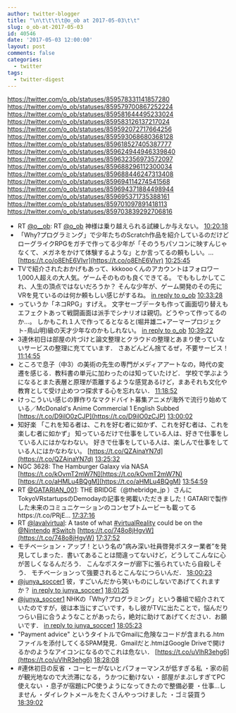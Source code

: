 ```yaml
---
author: twitter-blogger
title: "\n\t\t\t\t@o_ob at 2017-05-03\t\t"
slug: o_ob-at-2017-05-03
id: 40546
date: '2017-05-03 12:00:00'
layout: post
comments: false
categories:
  - twitter
tags:
  - twitter-digest
---
```


https://twitter.com/o_ob/statuses/859578331141857280 https://twitter.com/o_ob/statuses/859579700867252224 https://twitter.com/o_ob/statuses/859581644495233024 https://twitter.com/o_ob/statuses/859583126137217024 https://twitter.com/o_ob/statuses/859592072717664256 https://twitter.com/o_ob/statuses/859593068680368128 https://twitter.com/o_ob/statuses/859618527405387777 https://twitter.com/o_ob/statuses/859624944946339840 https://twitter.com/o_ob/statuses/859632356973572097 https://twitter.com/o_ob/statuses/859688296112300034 https://twitter.com/o_ob/statuses/859688446247313408 https://twitter.com/o_ob/statuses/859694114274541568 https://twitter.com/o_ob/statuses/859694371884498944 https://twitter.com/o_ob/statuses/859695371735388161 https://twitter.com/o_ob/statuses/859701097891418113 https://twitter.com/o_ob/statuses/859703839292706816  

*   RT [@o__ob](https://twitter.com/o__ob): RT [@o_ob](https://twitter.com/o_ob) 神様は乗り越えられる試練しか与えない。 [10:20:18](https://twitter.com/o_ob/statuses/859578331141857280)
*   「Why?プログラミング」で少年たちのScratch作品を紹介しているのだけどローグライクRPGをガチで作ってる少年が「そのうちパソコンに映すんじゃなくて、メガネをかけて体験するような」とか言ってるの頼もしい。… [https://t.co/o8EhE6VIvr](https://t.co/o8EhE6VIvr) [10:25:45](https://twitter.com/o_ob/statuses/859579700867252224)
*   TVで紹介されたおかげもあって、kkkoooくんのアカウントはフォロワー1,000人超えの大人気。ゲームそのものも良くできてる。 でももしかしてこれ、人生の頂点ではないだろうか？ そんな少年が、ゲーム開発のその先にVRを見ているのは何か頼もしい感じがするね。 [in reply to o_ob](https://twitter.com/o_ob/statuses/859579700867252224) [10:33:28](https://twitter.com/o_ob/statuses/859581644495233024)
*   っていうか「ネコRPG」すげえ。 文字セーブデータも作って画面切り替えもエフェクトあって戦闘画面は派手でシナリオは親切。どうやって作ってるのか...。 しかもこれ１人で作ってるとなると(堀井雄二+アーマープロジェクト-鳥山明)級の天才少年なのかもしれない。 [in reply to o_ob](https://twitter.com/o_ob/statuses/859581644495233024) [10:39:22](https://twitter.com/o_ob/statuses/859583126137217024)
*   3連休初日は部屋の片づけと論文整理とクラウドの整理とあまり使っていないサービスの整理に充てています． さあどんどん捨てるぜ，不要サービス！ [11:14:55](https://twitter.com/o_ob/statuses/859592072717664256)
*   ところで息子（中3）の美術の先生の専門がメディアアートなの，時代の変遷を感じる．教科書の単元に加わったのは知っていたけど． 学校で学ぶようになるとまた表層と原理が乖離するような感覚あるけど，まあそれも文化や教育として受け止めつつ探求する心を忘れない． [11:18:52](https://twitter.com/o_ob/statuses/859593068680368128)
*   けっこういい感じの罪作りなマクドバイト募集アニメが海外で流行り始めている／McDonald's Anime Commercial 1 English Subbed [https://t.co/D9ilO0zCJP](https://t.co/D9ilO0zCJP) [13:00:02](https://twitter.com/o_ob/statuses/859618527405387777)
*   知好楽 「これを知る者は、これを好む者に如かず、これを好む者は、これを楽しむ者に如かず」 知っているだけで仕事をしている人は、好きで仕事をしている人にはかなわない。 好きで仕事をしている人は、楽しんで仕事をしている人にはかなわない。 [https://t.co/QZAinaYN7d](https://t.co/QZAinaYN7d) [13:25:32](https://twitter.com/o_ob/statuses/859624944946339840)
*   NGC 3628: The Hamburger Galaxy via NASA [https://t.co/kOvmT2mW7N](https://t.co/kOvmT2mW7N) [https://t.co/aHMLu4BQgM](https://t.co/aHMLu4BQgM) [13:54:59](https://twitter.com/o_ob/statuses/859632356973572097)
*   RT [@GATARIAN_001](https://twitter.com/GATARIAN_001): THE BRIDGE（@thebridge_jp ）さんにTokyoVRstartupsのDemodayの記事を掲載いただきました！GATARIで製作した未来のコミュニケーションのコンセプトムービーも載ってるhttps://t.co/PRjE… [17:37:16](https://twitter.com/o_ob/statuses/859688296112300034)
*   RT [@lavalvirtual](https://twitter.com/lavalvirtual): A taste of what [#virtualReality](https://twitter.com/search?q=%23virtualReality&src=hash) could be on the [@Nintendo](https://twitter.com/Nintendo) [#Switch](https://twitter.com/search?q=%23Switch&src=hash) [https://t.co/748o8jHgvW](https://t.co/748o8jHgvW) [17:37:52](https://twitter.com/o_ob/statuses/859688446247313408)
*   モチベーション・アップ！という名の”病み深い社員啓発ポスター業者”を発見してしまった．書いてあることは間違ってないけど，どうしてこんなに心が苦しくなるんだろう． こんなポスターが廊下に張られていたら自殺しそう． モチベーションって強要されるとこんなにつらいんだ． [18:00:23](https://twitter.com/o_ob/statuses/859694114274541568)
*   [@junya_soccer1](https://twitter.com/junya_soccer1) 彼，すごいんだから笑いものにしないであげてくれますか？ [in reply to junya_soccer1](https://twitter.com/junya_soccer1/statuses/859690770546085888) [18:01:25](https://twitter.com/o_ob/statuses/859694371884498944)
*   [@junya_soccer1](https://twitter.com/junya_soccer1) NHKの「Why?プログラミング」という番組で紹介されていたのですが，彼は本当にすごいです，もし彼がTVに出たことで，悩んだりつらい目に合うようなことがあったら，絶対に助けてあげてください．お願いです． [in reply to junya_soccer1](https://twitter.com/junya_soccer1/statuses/859694606635511808) [18:05:23](https://twitter.com/o_ob/statuses/859695371735388161)
*   "Payment advice" というタイトルでGmailに危険なコードが含まれる.htmファイルを添付してくるSPAM発見．Gmailだと.htmはGoogle Driveで開けるかのようなアイコンになるのでこれは危ない． [https://t.co/uVlhR3ehg6](https://t.co/uVlhR3ehg6) [18:28:08](https://twitter.com/o_ob/statuses/859701097891418113)
*   #連休初日の反省 ・コーヒーがないとパフォーマンスが低すぎる私 ・家の前が観光地なので大渋滞になる，うかつに動けない ・部屋がまぶしすぎてPC使えない ・息子が宿題にPC使うようになってきたので整備必要 ・仕事…しません ・ダイレクトメールをたくさんやっつけました ・ゴミ袋買う [18:39:02](https://twitter.com/o_ob/statuses/859703839292706816)